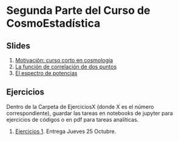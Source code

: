 # Segunda Parte del Curso de CosmoEstadística #

## Slides ##
1. [Motivación: curso corto en cosmología](cosmostats2018/2daParte/Slide/introcosmology.pdf)
2. [La función de correlación de dos puntos](cosmostats2018/2daParte/Slide/Lecture1.pdf)
3. [El espectro de potencias](cosmostats2018/2daParte/Slide/Lecture2.pdf)


## Ejercicios ##

Dentro de la Carpeta de EjerciciosX (donde X es el número correspondiente), 
guardar las tareas en notebooks de jupyter para ejercicios de códigos o en pdf para tareas analíticas.

1. [Ejercicios 1](https://github.com/CosmoStats/cosmostats2018/tree/master/2daParte/Ejercicio1). Entrega Jueves 25 Octubre.
